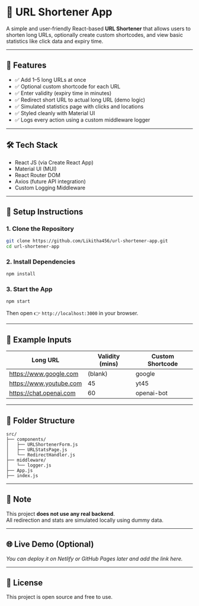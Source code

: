 # 🔗 URL Shortener App

A simple and user-friendly React-based **URL Shortener** that allows users to shorten long URLs, optionally create custom shortcodes, and view basic statistics like click data and expiry time.

---

## 🚀 Features

- ✅ Add 1–5 long URLs at once  
- ✅ Optional custom shortcode for each URL  
- ✅ Enter validity (expiry time in minutes)  
- ✅ Redirect short URL to actual long URL (demo logic)  
- ✅ Simulated statistics page with clicks and locations  
- ✅ Styled cleanly with Material UI  
- ✅ Logs every action using a custom middleware logger  

---

## 🛠️ Tech Stack

- React JS (via Create React App)  
- Material UI (MUI)  
- React Router DOM  
- Axios (future API integration)  
- Custom Logging Middleware  

---

## 🔧 Setup Instructions

### 1. Clone the Repository

```bash
git clone https://github.com/Likitha456/url-shortener-app.git
cd url-shortener-app
```

### 2. Install Dependencies

```bash
npm install
```

### 3. Start the App

```bash
npm start
```

Then open 👉 `http://localhost:3000` in your browser.

---

## 🧪 Example Inputs

| Long URL                     | Validity (mins) | Custom Shortcode |
|-----------------------------|------------------|------------------|
| https://www.google.com       | (blank)          | google           |
| https://www.youtube.com      | 45               | yt45             |
| https://chat.openai.com      | 60               | openai-bot       |

---

## 📂 Folder Structure

```
src/
├── components/
│   ├── URLShortenerForm.js
│   ├── URLStatsPage.js
│   └── RedirectHandler.js
├── middleware/
│   └── logger.js
├── App.js
├── index.js
```

---

## 🤖 Note

This project **does not use any real backend**.  
All redirection and stats are simulated locally using dummy data.

---



## 🌐 Live Demo (Optional)

_You can deploy it on Netlify or GitHub Pages later and add the link here._

---

## 📄 License

This project is open source and free to use.
